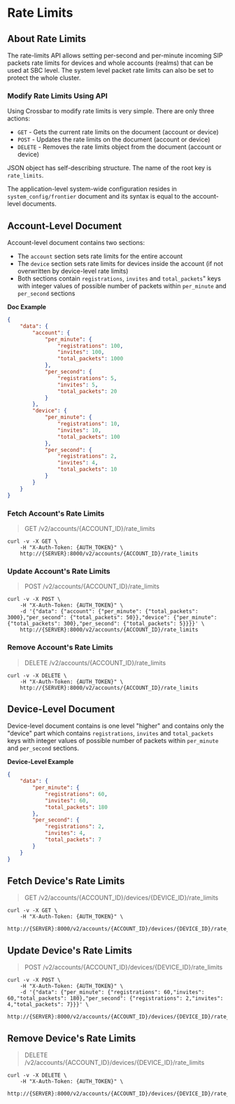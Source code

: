 # Rate Limits

## About Rate Limits

The rate-limits API allows setting per-second and per-minute incoming SIP packets rate limits for devices and whole accounts (realms) that can be used at SBC level. The system level packet rate limits can also be set to protect the whole cluster.

### Modify Rate Limits Using API

Using Crossbar to modify rate limits is very simple. There are only three actions:

* `GET` - Gets the current rate limits on the document (account or device)
* `POST` - Updates the rate limits on the document (account or device)
* `DELETE` - Removes the rate limits object from the document (account or device)

JSON object has self-describing structure. The name of the root key is `rate_limits`.

The application-level system-wide configuration resides in `system_config/frontier` document and its syntax is equal to the account-level documents.

## Account-Level Document

Account-level document contains two sections:

* The `account` section sets rate limits for the entire account
* The `device` section sets rate limits for devices inside the account (if not overwritten by device-level rate limits)
* Both sections contain `registrations`, `invites` and `total_packets`" keys with integer values of possible number of packets within `per_minute` and `per_second` sections

**Doc Example**

```json
{
    "data": {
        "account": {
            "per_minute": {
                "registrations": 100,
                "invites": 100,
                "total_packets": 1000
            },
            "per_second": {
                "registrations": 5,
                "invites": 5,
                "total_packets": 20
            }
        },
        "device": {
            "per_minute": {
                "registrations": 10,
                "invites": 10,
                "total_packets": 100
            },
            "per_second": {
                "registrations": 2,
                "invites": 4,
                "total_packets": 10
            }
        }
    }
}
```

### Fetch Account's Rate Limits

> GET /v2/accounts/{ACCOUNT_ID}/rate_limits

```shell
curl -v -X GET \
    -H "X-Auth-Token: {AUTH_TOKEN}" \
    http://{SERVER}:8000/v2/accounts/{ACCOUNT_ID}/rate_limits
```

### Update Account's Rate Limits

> POST /v2/accounts/{ACCOUNT_ID}/rate_limits

```shell
curl -v -X POST \
    -H "X-Auth-Token: {AUTH_TOKEN}" \
    -d '{"data": {"account": {"per_minute": {"total_packets": 3000},"per_second": {"total_packets": 50}},"device": {"per_minute": {"total_packets": 300},"per_second": {"total_packets": 5}}}}' \
    http://{SERVER}:8000/v2/accounts/{ACCOUNT_ID}/rate_limits
```

### Remove Account's Rate Limits

> DELETE /v2/accounts/{ACCOUNT_ID}/rate_limits

```shell
curl -v -X DELETE \
    -H "X-Auth-Token: {AUTH_TOKEN}" \
    http://{SERVER}:8000/v2/accounts/{ACCOUNT_ID}/rate_limits
```

## Device-Level Document

Device-level document contains is one level "higher" and contains only the "device" part which contains `registrations`, `invites` and `total_packets` keys with integer values of possible number of packets within `per_minute` and `per_second` sections.

**Device-Level Example**

```json
{
    "data": {
        "per_minute": {
            "registrations": 60,
            "invites": 60,
            "total_packets": 180
        },
        "per_second": {
            "registrations": 2,
            "invites": 4,
            "total_packets": 7
        }
    }
}
```

## Fetch Device's Rate Limits

> GET /v2/accounts/{ACCOUNT_ID}/devices/{DEVICE_ID}/rate_limits

```shell
curl -v -X GET \
    -H "X-Auth-Token: {AUTH_TOKEN}" \
    http://{SERVER}:8000/v2/accounts/{ACCOUNT_ID}/devices/{DEVICE_ID}/rate_limits
```

## Update Device's Rate Limits

> POST /v2/accounts/{ACCOUNT_ID}/devices/{DEVICE_ID}/rate_limits

```shell
curl -v -X POST \
    -H "X-Auth-Token: {AUTH_TOKEN}" \
    -d '{"data": {"per_minute": {"registrations": 60,"invites": 60,"total_packets": 180},"per_second": {"registrations": 2,"invites": 4,"total_packets": 7}}}' \
    http://{SERVER}:8000/v2/accounts/{ACCOUNT_ID}/devices/{DEVICE_ID}/rate_limits
```

## Remove Device's Rate Limits

> DELETE /v2/accounts/{ACCOUNT_ID}/devices/{DEVICE_ID}/rate_limits

```shell
curl -v -X DELETE \
    -H "X-Auth-Token: {AUTH_TOKEN}" \
    http://{SERVER}:8000/v2/accounts/{ACCOUNT_ID}/devices/{DEVICE_ID}/rate_limits
```
